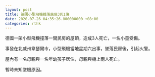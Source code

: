 ```yaml
---
layout: post
title: 德國小型飛機撞落民居3死1傷
date: 2020-07-26 04:35:26.000000000 +08:00
categories: rthk
---
```


德國一架小型飛機撞落一間民房的屋頂，造成3人死亡，一名小童受傷。

事發在北威州韋瑟爾市，小型飛機當地星期六出事，墜落民房後，引起火警。

屋內有一名母親與一名年幼孩子居住，母親與機上兩人死亡。

暫時未知墜機原因。
